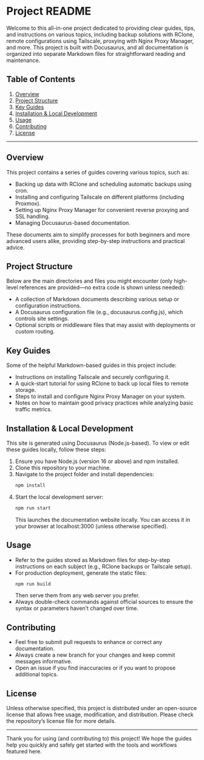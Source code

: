 # Project README

Welcome to this all-in-one project dedicated to providing clear guides, tips, and instructions on various topics, including backup solutions with RClone, remote configurations using Tailscale, proxying with Nginx Proxy Manager, and more. This project is built with Docusaurus, and all documentation is organized into separate Markdown files for straightforward reading and maintenance.

## Table of Contents
1. [Overview](#overview)  
2. [Project Structure](#project-structure)  
3. [Key Guides](#key-guides)  
4. [Installation & Local Development](#installation--local-development)  
5. [Usage](#usage)  
6. [Contributing](#contributing)  
7. [License](#license)

---

## Overview
This project contains a series of guides covering various topics, such as:  
- Backing up data with RClone and scheduling automatic backups using cron.  
- Installing and configuring Tailscale on different platforms (including Proxmox).  
- Setting up Nginx Proxy Manager for convenient reverse proxying and SSL handling.  
- Managing Docusaurus-based documentation.

These documents aim to simplify processes for both beginners and more advanced users alike, providing step-by-step instructions and practical advice.

## Project Structure
Below are the main directories and files you might encounter (only high-level references are provided—no extra code is shown unless needed):
- A collection of Markdown documents describing various setup or configuration instructions.  
- A Docusaurus configuration file (e.g., docusaurus.config.js), which controls site settings.  
- Optional scripts or middleware files that may assist with deployments or custom routing.

## Key Guides
Some of the helpful Markdown-based guides in this project include:
- Instructions on installing Tailscale and securely configuring it.  
- A quick-start tutorial for using RClone to back up local files to remote storage.  
- Steps to install and configure Nginx Proxy Manager on your system.  
- Notes on how to maintain good privacy practices while analyzing basic traffic metrics.

## Installation & Local Development
This site is generated using Docusaurus (Node.js-based). To view or edit these guides locally, follow these steps:

1. Ensure you have Node.js (version 16 or above) and npm installed.  
2. Clone this repository to your machine.  
3. Navigate to the project folder and install dependencies:  
   ```bash
   npm install
   ```
4. Start the local development server:  
   ```bash
   npm run start
   ```
   This launches the documentation website locally. You can access it in your browser at localhost:3000 (unless otherwise specified).

## Usage
- Refer to the guides stored as Markdown files for step-by-step instructions on each subject (e.g., RClone backups or Tailscale setup).  
- For production deployment, generate the static files:  
  ```bash
  npm run build
  ```
  Then serve them from any web server you prefer.  
- Always double-check commands against official sources to ensure the syntax or parameters haven’t changed over time.

## Contributing
- Feel free to submit pull requests to enhance or correct any documentation.  
- Always create a new branch for your changes and keep commit messages informative.  
- Open an issue if you find inaccuracies or if you want to propose additional topics.

## License
Unless otherwise specified, this project is distributed under an open-source license that allows free usage, modification, and distribution. Please check the repository’s license file for more details.

---

Thank you for using (and contributing to) this project! We hope the guides help you quickly and safely get started with the tools and workflows featured here.